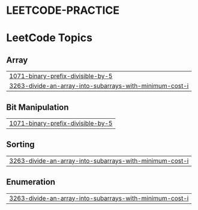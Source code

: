 # LEETCODE-PRACTICE
<!---LeetCode Topics Start-->
# LeetCode Topics
## Array
|  |
| ------- |
| [1071-binary-prefix-divisible-by-5](https://github.com/CodePractice1710/LEETCODE-PRACTICE/tree/master/1071-binary-prefix-divisible-by-5) |
| [3263-divide-an-array-into-subarrays-with-minimum-cost-i](https://github.com/CodePractice1710/LEETCODE-PRACTICE/tree/master/3263-divide-an-array-into-subarrays-with-minimum-cost-i) |
## Bit Manipulation
|  |
| ------- |
| [1071-binary-prefix-divisible-by-5](https://github.com/CodePractice1710/LEETCODE-PRACTICE/tree/master/1071-binary-prefix-divisible-by-5) |
## Sorting
|  |
| ------- |
| [3263-divide-an-array-into-subarrays-with-minimum-cost-i](https://github.com/CodePractice1710/LEETCODE-PRACTICE/tree/master/3263-divide-an-array-into-subarrays-with-minimum-cost-i) |
## Enumeration
|  |
| ------- |
| [3263-divide-an-array-into-subarrays-with-minimum-cost-i](https://github.com/CodePractice1710/LEETCODE-PRACTICE/tree/master/3263-divide-an-array-into-subarrays-with-minimum-cost-i) |
<!---LeetCode Topics End-->